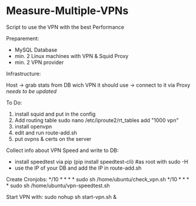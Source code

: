 # Measure-Multiple-VPNs
Script to use the VPN with the best Performance

Preparement:
- MySQL Database
- min. 2 Linux machines with VPN & Squid Proxy
- min. 2 VPN provider

Infrastructure:

Host -> grab stats from DB wich VPN it should use -> connect to it via Proxy
*needs to be updated*

To Do:
1. install squid and put in the config
2. Add routing table
sudo nano /etc/iproute2/rt_tables
add "1000  vpn"
3. install openvpn
4. edit and run route-add.sh
5. put ovpns & certs on the server

Collect info about VPN Speed and write to DB:
- install speedtest via pip (pip install speedtest-cli) #as root with sudo -H
- use the IP of your DB and add the IP in route-add.sh

Create Cronjobs:
*/10 * * * * sudo sh /home/ubuntu/check_vpn.sh
*/10 * * * * sudo sh /home/ubuntu/vpn-speedtest.sh

Start VPN with:
sudo nohup sh start-vpn.sh &
